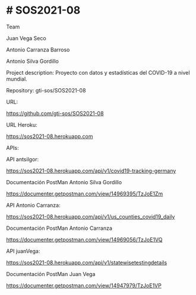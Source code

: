 <html>
<body>   
<h1># SOS2021-08</h1>
<p>Team</p>

<p>Juan Vega Seco</p>
<p>Antonio Carranza Barroso</p>
<p>Antonio Silva Gordillo</p>
<p>Project description: Proyecto con datos y estadísticas del COVID-19 a nivel mundial.</p>

<p>Repository: gti-sos/SOS2021-08</p>

<p>URL:</p><a href="https://github.com/gti-sos/SOS2021-08">https://github.com/gti-sos/SOS2021-08</a>

<p>URL Heroku:</p> <a href="
https://sos2021-08.herokuapp.com
">
https://sos2021-08.herokuapp.com</a>


<p>APIs:</p>

<p>API antsilgor:</p> <a href="https://sos2021-08.herokuapp.com/api/v1/covid19-tracking-germany">https://sos2021-08.herokuapp.com/api/v1/covid19-tracking-germany</a>
<p>Documentación PostMan Antonio Silva Gordillo</p> <a href="https://documenter.getpostman.com/view/14969395/TzJoE1Zm">https://documenter.getpostman.com/view/14969395/TzJoE1Zm</a>
<p>API Antonio Carranza:</p> <a href="https://sos2021-08.herokuapp.com/api/v1/us_counties_covid19_daily">https://sos2021-08.herokuapp.com/api/v1/us_counties_covid19_daily</a>
<p>Documentación PostMan Antonio Carranza</p> <a href="https://documenter.getpostman.com/view/14969056/TzJoE1VQ">https://documenter.getpostman.com/view/14969056/TzJoE1VQ</a>
<p>API juanVega:</p> <a href="https://sos2021-08.herokuapp.com/api/v1/statewisetestingdetails">https://sos2021-08.herokuapp.com/api/v1/statewisetestingdetails</a>
<p>Documentación PostMan Juan Vega</p> <a href="https://documenter.getpostman.com/view/14947979/TzJoE1VP">https://documenter.getpostman.com/view/14947979/TzJoE1VP</a>
</body> 
</html>
